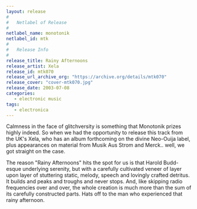 ```yaml
---
layout: release
#
#   Netlabel of Release
#
netlabel_name: monotonik
netlabel_id: mtk
#
#   Release Info
#
release_title: Rainy Afternoons
release_artist: Xela
release_id: mtk070
release_url_archive_org: "https://archive.org/details/mtk070"
release_cover: "cover-mtk070.jpg"
release_date: 2003-07-08
categories:
   - electronic music
tags:
   - electronica
---
```

Calmness in the face of glitchversity is something that Monotonik prizes highly indeed. So when we had the opportunity to release this track from the UK's Xela, who has an album forthcoming on the divine Neo-Ouija label, plus appearances on material from Musik Aus Strom and Merck.. well, we got straight on the case.

The reason "Rainy Afternoons" hits the spot for us is that Harold Budd-esque underlying serenity, but with a carefully cultivated veneer of layer upon layer of stuttering static, melody, speech and lovingly crafted detritus. It builds and peaks and troughs and never stops. And, like skipping radio frequencies over and over, the whole creation is much more than the sum of its carefully constructed parts. Hats off to the man who experienced that rainy afternoon.








